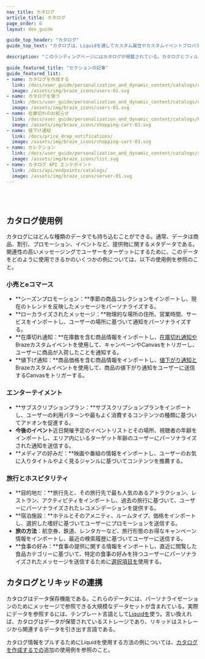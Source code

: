 ```yaml
---
nav_title: カタログ
article_title: カタログ
page_order: 6
layout: dev_guide

guide_top_header: "カタログ"
guide_top_text: "カタログは、Liquidを通してカスタム属性やカスタムイベントプロパティにアクセスするのと同じように、インポートしたCSVファイルやAPIエンドポイントからデータにアクセスし、メッセージを豊かにする。"

description: "このランディングページにはカタログが掲載されている。カタログとフィルターセットを使用して、Brazeキャンペーンで非ユーザーデータを活用し、パーソナライズされたメッセージを送信する。"

guide_featured_title: "セクションの記事"
guide_featured_list:
- name: カタログを作成する
  link: /docs/user_guide/personalization_and_dynamic_content/catalogs/catalog/
  image: /assets/img/braze_icons/users-01.svg
- name: カタログを使う
  link: /docs/user_guide/personalization_and_dynamic_content/catalogs/using_catalogs/
  image: /assets/img/braze_icons/users-01.svg
- name: 在庫切れのお知らせ
  link: /docs/user_guide/personalization_and_dynamic_content/catalogs/back_in_stock_notifications/
  image: /assets/img/braze_icons/shopping-cart-03.svg
- name: 値下げ通知
  link: /docs/price_drop_notifications/
  image: /assets/img/braze_icons/shopping-cart-03.svg
- name: セレクション
  link: /docs/user_guide/personalization_and_dynamic_content/catalogs/selections/
  image: /assets/img/braze_icons/list.svg
- name: カタログ API エンドポイント
  link: /docs/api/endpoints/catalogs/
  image: /assets/img/braze_icons/server-01.svg
---
```

<br><br>

## カタログ使用例

カタログにはどんな種類のデータでも持ち込むことができる。通常、データは商品、割引、プロモーション、イベントなど、提供物に関するメタデータである。関連性の高いメッセージングでユーザーをターゲットにするために、このデータをどのように使用できるかのいくつかの例については、以下の使用例を参照のこと。

### 小売とeコマース

- **シーズンプロモーション：**季節の商品コレクションをインポートし、現在のトレンドを反映したメッセージをパーソナライズする。
- **ローカライズされたメッセージ：**物理的な場所の住所、営業時間、サービスをインポートし、ユーザーの場所に基づいて通知をパーソナライズする。
- **在庫切れ通知：**在庫数を含む商品情報をインポートし、[在庫切れ通知や]({{site.baseurl}}/user_guide/personalization_and_dynamic_content/catalogs/back_in_stock_notifications/)Brazeカスタムイベントを使用して、キャンペーンやCanvasをトリガーし、ユーザーに商品が入荷したことを通知する。
- **値下げ通知：**商品価格を含む商品情報をインポートし、[値下がり通知と]({{site.baseurl}}/user_guide/personalization_and_dynamic_content/catalogs/price_drop_notifications/)Brazeカスタムイベントを使用して、商品の値下がり通知をユーザーに送信するCanvasをトリガーする。

### エンターテイメント

- **サブスクリプションプラン：**サブスクリプションプランをインポートし、ユーザーの利用パターンや最もよく消費するコンテンツの種類に基づいてアドオンを促進する。
- **今後のイベント**近日開催予定のイベントリストとその場所、視聴者の年齢をインポートし、エリア内にいるターゲット年齢のユーザーにパーソナライズされた通知を送信する。
- **メディアの好みだ：**映画や番組の情報をインポートし、ユーザーのお気に入りタイトルやよく見るジャンルに基づいてコンテンツを推薦する。

### 旅行とホスピタリティ

- **目的地だ：**旅行先と、その旅行先で最も人気のあるアトラクション、レストラン、アクティビティをインポートし、過去の旅行に基づいて、ユーザーにパーソナライズされたレコメンデーションを提供する。
- **宿泊施設：**ホテルとそのアメニティ、ルームタイプ、価格をインポートし、選択した嗜好に基づいてユーザーにプロモーションを送信する。
- **旅の方法**：航空券、鉄道、レンタカーなど、旅行形態のお得なキャンペーン情報をインポートし、最近の検索履歴に基づいてユーザーに送信する。
- **食事の好み：**食事の提供に関する情報をインポートし、直近に閲覧した食品カテゴリーに基づいて、特定の食事の好みを持つユーザーにパーソナライズされたメッセージを送信するために[選択項目を]({{site.baseurl}}/user_guide/personalization_and_dynamic_content/catalogs/selections/)使用する。

## カタログとリキッドの連携

カタログはデータ保存機能である。これらのデータには、パーソナライゼーションのためにメッセージで参照できる大規模なデータセットが含まれている。実際にデータを参照するには、テンプレート言語として[Liquidを]({{site.baseurl}}/user_guide/personalization_and_dynamic_content/liquid/)使う。言い換えれば、カタログはデータが保管されているストレージであり、リキッドはストレージから関連するデータを引き出す言語である。

カタログ情報をプルするためにLiquidを使用する方法の例については、[カタログを作成するでの]({{site.baseurl}}/user_guide/personalization_and_dynamic_content/catalogs/catalog/#additional-use-cases/)追加の使用例を参照のこと。